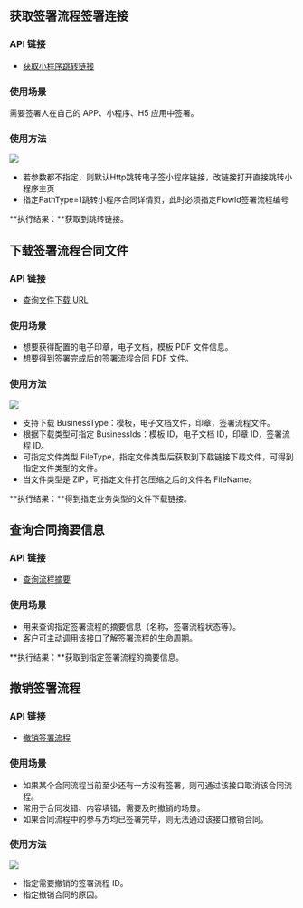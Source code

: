 ## 获取签署流程签署连接
### API 链接
- [获取小程序跳转链接](https://cloud.tencent.com/document/product/1323/70359)

### 使用场景
需要签署人在自己的 APP、小程序、H5 应用中签署。

### 使用方法
![](https://qcloudimg.tencent-cloud.cn/raw/68f044135d2fa876d2a1ef2e138e692c.png)
- 若参数都不指定，则默认Http跳转电子签小程序链接，改链接打开直接跳转小程序主页
- 指定PathType=1跳转小程序合同详情页，此时必须指定FlowId签署流程编号

**执行结果：**获取到跳转链接。

## 下载签署流程合同文件
### API 链接
- [查询文件下载 URL](https://cloud.tencent.com/document/product/1323/70366)

### 使用场景
- 想要获得配置的电子印章，电子文档，模板 PDF 文件信息。
- 想要得到签署完成后的签署流程合同 PDF 文件。

### 使用方法
![](https://qcloudimg.tencent-cloud.cn/raw/dc3930b2febc5a1f4cb37678633f142d.png)
- 支持下载 BusinessType：模板，电子文档文件，印章，签署流程文件。
- 根据下载类型可指定 BusinessIds：模板 ID，电子文档 ID，印章 ID，签署流程 ID。
- 可指定文件类型 FileType，指定文件类型后获取到下载链接下载文件，可得到指定文件类型的文件。
- 当文件类型是 ZIP，可指定文件打包压缩之后的文件名 FileName。

**执行结果：**得到指定业务类型的文件下载链接。

## 查询合同摘要信息
###  API 链接
- [查询流程摘要](https://cloud.tencent.com/document/product/1323/70358)

### 使用场景
- 用来查询指定签署流程的摘要信息（名称，签署流程状态等）。
- 客户可主动调用该接口了解签署流程的生命周期。

**执行结果：**获取到指定签署流程的摘要信息。

## 撤销签署流程
###  API 链接
- [撤销签署流程](https://cloud.tencent.com/document/product/1323/70362)

### 使用场景
- 如果某个合同流程当前至少还有一方没有签署，则可通过该接口取消该合同流程。
- 常用于合同发错、内容填错，需要及时撤销的场景。
- 如果合同流程中的参与方均已签署完毕，则无法通过该接口撤销合同。

### 使用方法
![](https://qcloudimg.tencent-cloud.cn/raw/cdaa92140395c088015119291e305138.png)
- 指定需要撤销的签署流程 ID。
- 指定撤销合同的原因。
